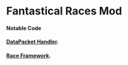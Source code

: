 # Fantastical Races Mod

#### Notable Code
#### [DataPacket Handler](https://github.com/Tomm9000/Fantastical-Races-Mod/blob/main/src/client/java/com/fantasticalraces/packet/ClientPacketHandler.java).
#### [Race Framework](https://github.com/Tomm9000/Fantastical-Races-Mod/tree/main/src/main/java/com/fantasticalraces/raceframework).
